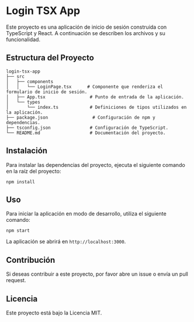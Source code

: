 # Login TSX App

Este proyecto es una aplicación de inicio de sesión construida con TypeScript y React. A continuación se describen los archivos y su funcionalidad.

## Estructura del Proyecto

```
login-tsx-app
├── src
│   ├── components
│   │   └── LoginPage.tsx      # Componente que renderiza el formulario de inicio de sesión.
│   ├── App.tsx                 # Punto de entrada de la aplicación.
│   └── types
│       └── index.ts            # Definiciones de tipos utilizados en la aplicación.
├── package.json                 # Configuración de npm y dependencias.
├── tsconfig.json               # Configuración de TypeScript.
└── README.md                   # Documentación del proyecto.
```

## Instalación

Para instalar las dependencias del proyecto, ejecuta el siguiente comando en la raíz del proyecto:

```
npm install
```

## Uso

Para iniciar la aplicación en modo de desarrollo, utiliza el siguiente comando:

```
npm start
```

La aplicación se abrirá en `http://localhost:3000`.

## Contribución

Si deseas contribuir a este proyecto, por favor abre un issue o envía un pull request. 

## Licencia

Este proyecto está bajo la Licencia MIT.